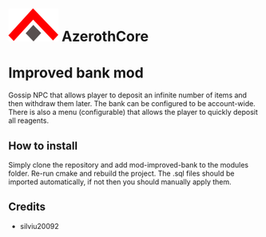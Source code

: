 # ![logo](https://raw.githubusercontent.com/azerothcore/azerothcore.github.io/master/images/logo-github.png) AzerothCore

# Improved bank mod

Gossip NPC that allows player to deposit an infinite number of items and then withdraw them later. The bank can be configured to be account-wide. There is also a menu (configurable) that allows the player to quickly deposit all reagents.

## How to install

Simply clone the repository and add mod-improved-bank to the modules folder. Re-run cmake and rebuild the project. The .sql files should be imported automatically, if not then you should manually apply them.

## Credits
- silviu20092